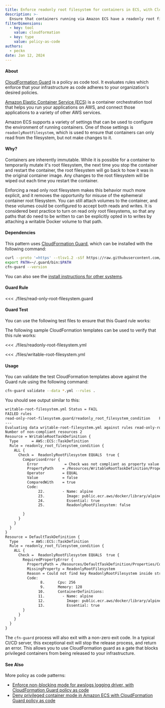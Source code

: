 ```yaml
---
title: Enforce readonly root filesystem for containers in ECS, with CloudFormation Guard policy as code
description: >-
  Ensure that containers running via Amazon ECS have a readonly root filesystem that can not be mutated.
filterDimensions:
  - key: tool
    value: cloudformation
  - key: type
    value: policy-as-code
authors:
  - peckn
date: Jan 12, 2024
---
```


#### About

[CloudFormation Guard](https://docs.aws.amazon.com/cfn-guard/latest/ug/what-is-guard.html) is a policy as code tool. It evaluates rules which enforce that your infrastructure as code adheres to your organization's desired policies.

[Amazon Elastic Container Service (ECS)](https://aws.amazon.com/ecs/) is a container orchestration tool that helps you run your applications on AWS, and connect those applications to a variety of other AWS services.

Amazon ECS supports a variety of settings that can be used to configure the environment of running containers. One of those settings is `readonlyRootFilesystem`, which is used to ensure that containers can only read from the filesystem, but not make changes to it.

#### Why?

Containers are inherently immutable. While it is possible for a container to temporarily mutate it's root filesystem, the next time you stop the container and restart the container, the root filesystem will go back to how it was in the original container image. Any changes to the root filesystem will be wiped out each time you restart the container.

Enforcing a read only root filesystem makes this behavior much more explicit, and it removes the opportunity for misuse of the ephemeral container root filesystem. You can still attach volumes to the container, and these volumes could be configured to accept both reads and writes. It is considered best practice to turn on read only root filesystems, so that any paths that do need to be written to can be explicitly opted in to writes by attaching a writable Docker volume to that path.

#### Dependencies

This pattern uses [CloudFormation Guard](https://docs.aws.amazon.com/cfn-guard/latest/ug/what-is-guard.html), which can be installed with the following command:

```sh
curl --proto '=https' --tlsv1.2 -sSf https://raw.githubusercontent.com/aws-cloudformation/cloudformation-guard/main/install-guard.sh | sh
export PATH=~/.guard/bin:$PATH
cfn-guard --version
```

You can also see the [install instructions for other systems](https://docs.aws.amazon.com/cfn-guard/latest/ug/setting-up.html).

#### Guard Rule

<<< ./files/read-only-root-filesystem.guard

#### Guard Test

You can use the following test files to ensure that this Guard rule works:

The following sample CloudFormation templates can be used to verify that this rule works:

<tabs>

<tab label="Readonly root filesystem">

<<< ./files/readonly-root-filesystem.yml

</tab>
<tab label="Writable root filesystem">

<<< ./files/writable-root-filesystem.yml

</tab>

</tabs>

#### Usage

You can validate the test CloudFormation templates above against the Guard rule using the following command:

```sh
cfn-guard validate --data *.yml --rules .
```

You should see output similar to this:

```txt
writable-root-filesystem.yml Status = FAIL
FAILED rules
read-only-root-filesystem.guard/readonly_root_filesystem_condition    FAIL
---
Evaluating data writable-root-filesystem.yml against rules read-only-root-filesystem.guard
Number of non-compliant resources 2
Resource = WritableRootTaskDefinition {
  Type      = AWS::ECS::TaskDefinition
  Rule = readonly_root_filesystem_condition {
    ALL {
      Check =  ReadonlyRootFilesystem EQUALS  true {
        ComparisonError {
          Error            = Check was not compliant as property value [Path=/Resources/WritableRootTaskDefinition/Properties/ContainerDefinitions/0/ReadonlyRootFilesystem[L:24,C:34] Value=false] not equal to value [Path=[L:0,C:0] Value=true].
          PropertyPath    = /Resources/WritableRootTaskDefinition/Properties/ContainerDefinitions/0/ReadonlyRootFilesystem[L:24,C:34]
          Operator        = EQUAL
          Value           = false
          ComparedWith    = true
          Code:
               22.        - Name: alpine
               23.          Image: public.ecr.aws/docker/library/alpine:latest
               24.          Essential: true
               25.          ReadonlyRootFilesystem: false

        }
      }
    }
  }
}
Resource = DefaultTaskDefinition {
  Type      = AWS::ECS::TaskDefinition
  Rule = readonly_root_filesystem_condition {
    ALL {
      Check =  ReadonlyRootFilesystem EQUALS  true {
        RequiredPropertyError {
          PropertyPath = /Resources/DefaultTaskDefinition/Properties/ContainerDefinitions/0[L:10,C:10]
          MissingProperty = ReadonlyRootFilesystem
          Reason = Could not find key ReadonlyRootFilesystem inside struct at path /Resources/DefaultTaskDefinition/Properties/ContainerDefinitions/0[L:10,C:10]
          Code:
                8.      Cpu: 256
                9.      Memory: 128
               10.      ContainerDefinitions:
               11.        - Name: alpine
               12.          Image: public.ecr.aws/docker/library/alpine:latest
               13.          Essential: true
        }
      }
    }
  }
}
```

The `cfn-guard` process will also exit with a non-zero exit code. In a typical CI/CD server, this exceptional exit will stop the release process, and return an error. This allows you to use CloudFormation guard as a gate that blocks privileged containers from being released to your infrastructure.

#### See Also

More policy as code patterns:

- [Enforce non-blocking mode for awslogs logging driver, with CloudFormation Guard policy as code](nonblocking-awslogs-policy-as-code)
- [Deny privileged container mode in Amazon ECS with CloudFormation Guard policy as code](deny-privileged-container-ecs-policy-as-code)